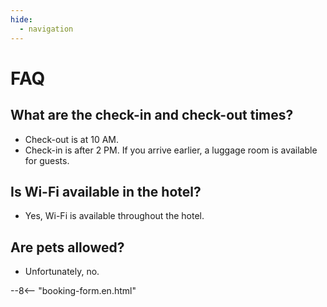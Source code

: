 ```yaml
---
hide:
  - navigation
---
```


# **FAQ**

## What are the check-in and check-out times?
- Check-out is at 10 AM.
- Check-in is after 2 PM. If you arrive earlier, a luggage room is available for guests.

## Is Wi-Fi available in the hotel?
- Yes, Wi-Fi is available throughout the hotel.

## Are pets allowed?
- Unfortunately, no.

--8<-- "booking-form.en.html"
